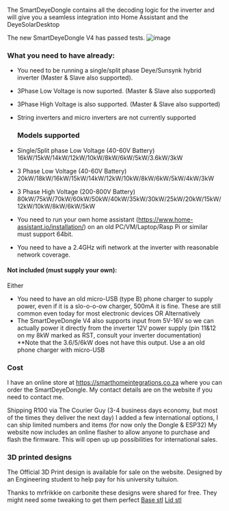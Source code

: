 The SmartDeyeDongle contains all the decoding logic for the inverter and will give you a seamless integration into Home Assistant and the DeyeSolarDesktop

The new SmartDeyeDongle V4 has passed tests.
![image](./SmartDeyeDongle.jpg)


### What you need to have already:
* You need to be running a single/split phase Deye/Sunsynk hybrid inverter (Master & Slave also supported).
* 3Phase Low Voltage is now suported. (Master & Slave also supported)
* 3Phase High Voltage is also supported. (Master & Slave also supported)
* String inverters and micro inverters are not currently supported

  ### Models supported
* Single/Split phase Low Voltage (40-60V Battery) 16kW/15kW/14kW/12kW/10kW/8kW/6kW/5kW/3.6kW/3kW
* 3 Phase Low Voltage (40-60V Battery) 20kW/18kW/16kW/15kW/14kW/12kW/10kW/8kW/6kW/5kW/4kW/3kW
* 3 Phase High Voltage (200-800V Battery) 80kW/75kW/70kW/60kW/50kW/40kW/35kW/30kW/25kW/20kW/15kW/12kW/10kW/8kW/6kW/5kW

* You need to run your own home assistant (https://www.home-assistant.io/installation/) on an old PC/VM/Laptop/Rasp Pi or similar must support 64bit.
* You need to have a 2.4GHz wifi network at the inverter with reasonable network coverage.

#### Not included (must supply your own):
Either
* You need to have an old micro-USB (type B) phone charger to supply power, even if it is a slo-o-o-ow charger, 500mA it is fine. These are still common even today for most electronic devices
OR Alternatively
* The SmartDeyeDongle V4 also supports input from 5V-16V so we can actually power it directly from the inverter 12V power supply (pin 11&12 on my 8kW marked as RST, consult your inverter documentation) **Note that the 3.6/5/6kW does not have this output. Use a an old phone charger with micro-USB

### Cost
I have an online store at https://smarthomeintegrations.co.za where you can order the SmartDeyeDongle. My contact details are on the website if you need to contact me.

Shipping R100 via The Courier Guy (3-4 business days economy, but most of the times they deliver the next day)
I added a few international options, I can ship limited numbers and items (for now only the Dongle & ESP32)
My website now includes an online flasher to allow anyone to purchase and flash the firmware.
This will open up up possibilities for international sales.


### 3D printed designs
The Official 3D Print design is available for sale on the website. Designed by an Engineering student to help pay for his university tuituion.

Thanks to mrfrikkie on carbonite these designs were shared for free. They might need some tweaking to get them perfect
[Base stl](./SmartDeyeDongle-Base.stl)
[Lid stl](./SmartDeyeDongle-Lid.stl)
